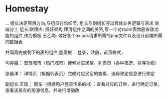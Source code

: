 # Homestay
...
组长决定项目方向,与组员讨论细节,
组长与副组长写出具体业务逻辑与需求
后端分工
 组长:欧恒杰:
 搭好架构,理清组件之间的关系,写一个对room表增删查改功能的组件,作为模板
 王乙均:
 做好各个axiaos请求所需的php文件以及设计前端所需的数据表
 
 共同再完成剩下的表的组件
童善根：
登录，注册，首页样式，

岑婷霜：
首页城市（热门城市）搜索对应民宿，列表页（各种筛选、排序功能）

张晨洋：
详情页（根据列表页）完成对应民宿的查看，选择预定信息进行预定

副组长:王琰：
房东（根据用户登录传来的id）：查看对应的订单，进行确定订单，查看该房东的房源信息，并进行增删改
